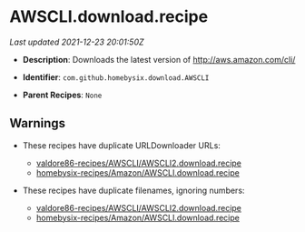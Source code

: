 # AWSCLI.download.recipe

_Last updated 2021-12-23 20:01:50Z_

- **Description**: Downloads the latest version of http://aws.amazon.com/cli/

- **Identifier**: `com.github.homebysix.download.AWSCLI`

- **Parent Recipes**: `None`


## Warnings

- These recipes have duplicate URLDownloader URLs:
    - [valdore86-recipes/AWSCLI/AWSCLI2.download.recipe](/autopkg-dupe-tracker/valdore86-recipes/AWSCLI/AWSCLI2.download.recipe)
    - [homebysix-recipes/Amazon/AWSCLI.download.recipe](/autopkg-dupe-tracker/homebysix-recipes/Amazon/AWSCLI.download.recipe)

- These recipes have duplicate filenames, ignoring numbers:
    - [valdore86-recipes/AWSCLI/AWSCLI2.download.recipe](/autopkg-dupe-tracker/valdore86-recipes/AWSCLI/AWSCLI2.download.recipe)
    - [homebysix-recipes/Amazon/AWSCLI.download.recipe](/autopkg-dupe-tracker/homebysix-recipes/Amazon/AWSCLI.download.recipe)